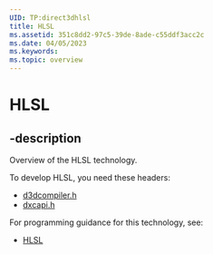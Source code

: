 ```yaml
---
UID: TP:direct3dhlsl
title: HLSL
ms.assetid: 351c8dd2-97c5-39de-8ade-c55ddf3acc2c
ms.date: 04/05/2023
ms.keywords: 
ms.topic: overview
---
```


# HLSL

## -description

Overview of the HLSL technology.

To develop HLSL, you need these headers:

 * [d3dcompiler.h](../d3dcompiler/index.md)
 * [dxcapi.h](../dxcapi/index.md)

For programming guidance for this technology, see:
* [HLSL](/windows/win32/direct3dhlsl)

